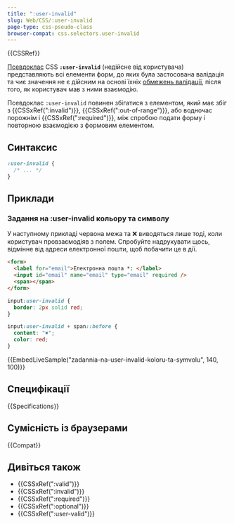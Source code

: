 ```yaml
---
title: ":user-invalid"
slug: Web/CSS/:user-invalid
page-type: css-pseudo-class
browser-compat: css.selectors.user-invalid
---
```


{{CSSRef}}

[Псевдоклас](/uk/docs/Web/CSS/Pseudo-classes) CSS **`:user-invalid`** (недійсне від користувача) представляють всі елементи форм, до яких була застосована валідація та чиє значення не є дійсним на основі їхніх [обмежень валідації](/uk/docs/Learn/Forms#validatsiia-obmezhen), після того, як користувач мав з ними взаємодію.

Псевдоклас `:user-invalid` повинен збігатися з елементом, який має збіг з {{CSSxRef(":invalid")}}, {{CSSxRef(":out-of-range")}}, або водночас порожнім і {{CSSxRef(":required")}}, між спробою подати форму і повторною взаємодією з формовим елементом.

## Синтаксис

```css
:user-invalid {
  /* ... */
}
```

## Приклади

### Задання на :user-invalid кольору та символу

У наступному прикладі червона межа та ❌ виводяться лише тоді, коли користувач провзаємодіяв з полем.
Спробуйте надрукувати щось, відмінне від адреси електронної пошти, щоб побачити це в дії.

```html
<form>
  <label for="email">Електронна пошта *: </label>
  <input id="email" name="email" type="email" required />
  <span></span>
</form>
```

```css
input:user-invalid {
  border: 2px solid red;
}

input:user-invalid + span::before {
  content: "✖";
  color: red;
}
```

{{EmbedLiveSample("zadannia-na-user-invalid-koloru-ta-symvolu", 140, 100)}}

## Специфікації

{{Specifications}}

## Сумісність із браузерами

{{Compat}}

## Дивіться також

- {{CSSxRef(":valid")}}
- {{CSSxRef(":invalid")}}
- {{CSSxRef(":required")}}
- {{CSSxRef(":optional")}}
- {{CSSxRef(":user-valid")}}
